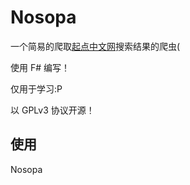 # Nosopa

一个简易的爬取[起点中文网](https://www.qidian.com/)搜索结果的爬虫(

使用 F# 编写！

仅用于学习:P

以 GPLv3 协议开源！

## 使用

Nosopa <Name>